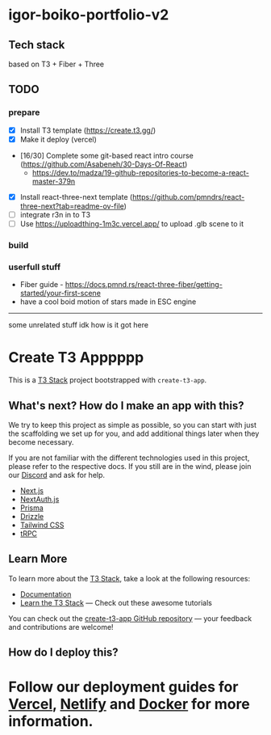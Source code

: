 # igor-boiko-portfolio-v2

## Tech stack

based on T3 + Fiber + Three

## TODO

### prepare

- [x] Install T3 template (https://create.t3.gg/)
- [x] Make it deploy (vercel)
- [16/30] Complete some git-based react intro course (https://github.com/Asabeneh/30-Days-Of-React)
    - https://dev.to/madza/19-github-repositories-to-become-a-react-master-379n
- [x] Install react-three-next template (https://github.com/pmndrs/react-three-next?tab=readme-ov-file)
- [ ] integrate r3n in to T3
- [ ] Use https://uploadthing-1m3c.vercel.app/ to upload .glb scene to it

### build

### userfull stuff

- Fiber guide - https://docs.pmnd.rs/react-three-fiber/getting-started/your-first-scene
- have a cool boid motion of stars made in ESC engine

---

some unrelated stuff idk how is it got here

# Create T3 Apppppp

This is a [T3 Stack](https://create.t3.gg/) project bootstrapped with `create-t3-app`.

## What's next? How do I make an app with this?

We try to keep this project as simple as possible, so you can start with just the scaffolding we set up for you, and add additional things later when they become necessary.

If you are not familiar with the different technologies used in this project, please refer to the respective docs. If you still are in the wind, please join our [Discord](https://t3.gg/discord) and ask for help.

- [Next.js](https://nextjs.org)
- [NextAuth.js](https://next-auth.js.org)
- [Prisma](https://prisma.io)
- [Drizzle](https://orm.drizzle.team)
- [Tailwind CSS](https://tailwindcss.com)
- [tRPC](https://trpc.io)

## Learn More

To learn more about the [T3 Stack](https://create.t3.gg/), take a look at the following resources:

- [Documentation](https://create.t3.gg/)
- [Learn the T3 Stack](https://create.t3.gg/en/faq#what-learning-resources-are-currently-available) — Check out these awesome tutorials

You can check out the [create-t3-app GitHub repository](https://github.com/t3-oss/create-t3-app) — your feedback and contributions are welcome!

## How do I deploy this?

# Follow our deployment guides for [Vercel](https://create.t3.gg/en/deployment/vercel), [Netlify](https://create.t3.gg/en/deployment/netlify) and [Docker](https://create.t3.gg/en/deployment/docker) for more information.
